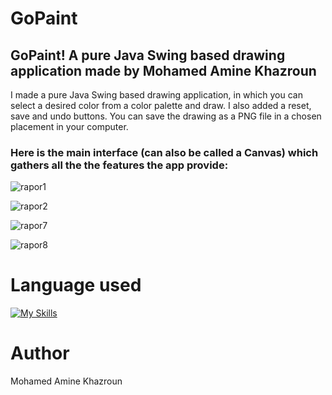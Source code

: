 # GoPaint
## GoPaint! A pure Java Swing based drawing application made by Mohamed Amine Khazroun

I made a pure Java Swing based drawing application, in which you can select a desired color from a color palette and draw. I also added a reset, save and undo buttons. You can save the drawing as a PNG file in a chosen placement in your computer.

### Here is the main interface (can also be called a Canvas) which gathers all the the features the app provide:

![rapor1](https://github.com/Keevay/GoPaint/assets/114885542/424bb906-a3c6-4198-932f-4867a2762562)


![rapor2](https://github.com/Keevay/GoPaint/assets/114885542/0dc1ef0a-233d-4fb9-a870-80f81e852300)


![rapor7](https://github.com/Keevay/GoPaint/assets/114885542/a2d01e71-aff6-4238-8a5b-c6977049b593)


![rapor8](https://github.com/Keevay/GoPaint/assets/114885542/04a4d518-55b3-45b5-a746-352d13b01552)

# Language used
[![My Skills](https://skillicons.dev/icons?i=java&theme=light)](https://skillicons.dev)
# Author

Mohamed Amine Khazroun
